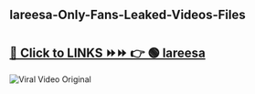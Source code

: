 
 ## lareesa-Only-Fans-Leaked-Videos-Files

# <h2><a href="https://mediaupload.pro?lareesa">🔗 Click to LINKS ⏩⏩ 👉 🟢 lareesa </a></h2>

<a href="https://mediaupload.pro?lareesa" rel="nofollow" data-target="animated-image.originalLink"><img src="https://i.ibb.co.com/xMMVF88/686577567.gif" alt="Viral Video Original" style="max-width: 100%; display: inline-block;" data-target="animated-image.originalImage"></a>
